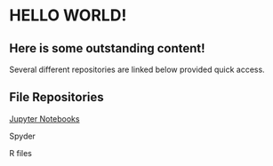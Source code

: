 ---
---

# HELLO WORLD!
## Here is some outstanding content! 


Several different repositories are linked below provided quick access.  

## File Repositories

[Jupyter Notebooks](/Jupyter/index.md)

Spyder

R files


